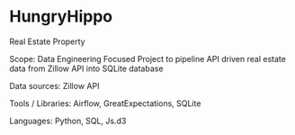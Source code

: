 # HungryHippo

Real Estate Property

Scope: Data Engineering Focused Project to pipeline API driven real estate data from Zillow API into SQLite database

Data sources: Zillow API

Tools / Libraries: Airflow, GreatExpectations, SQLite

Languages: Python, SQL, Js.d3
